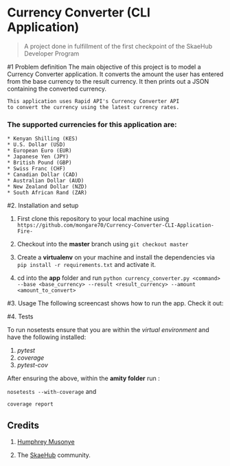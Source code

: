 # Currency Converter (CLI Application)
>A project done in fulfillment of the first checkpoint of the SkaeHub Developer Program

#1 Problem definition
    The main objective of this project is to model a Currency Converter application. 
    It converts the amount the user has entered from the base currency to the result currency.
    It then prints out a JSON containing the converted currency.
 
    This application uses Rapid API's Currency Converter API 
    to convert the currency using the latest currency rates.
  
### The supported currencies for this application are:
    * Kenyan Shilling (KES)
    * U.S. Dollar (USD)
    * European Euro (EUR)
    * Japanese Yen (JPY)
    * British Pound (GBP)
    * Swiss Franc (CHF)
    * Canadian Dollar (CAD)
    * Australian Dollar (AUD)
    * New Zealand Dollar (NZD)
    * South African Rand (ZAR)

  #2. Installation and setup

  1. First clone this repository to your local machine using `https://github.com/mongare70/Currency-Converter-CLI-Application-Fire-`

  2. Checkout into the **master** branch using `git checkout master`

  3. Create a **virtualenv** on your machine and install the dependencies via `pip install -r requirements.txt` and activate it.

  4. cd into the **app** folder and run `python currency_converter.py <command> --base <base_currency> --result <result_currency> --amount <amount_to_convert>`

  #3. Usage
  The following screencast shows how to run the app. Check it out:



   #4. Tests

   To run nosetests ensure that you are within the *virtual environment* and have the following installed:

   1. *pytest*
   2. *coverage*
   3. *pytest-cov*

   After ensuring the above, within the **amity folder** run :

   `nosetests --with-coverage` and

   `coverage report`

## Credits

   1. [Humphrey Musonye](https://github.com/hmusonye)

   2. The [SkaeHub](https://skaehub.com/) community.
  
